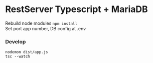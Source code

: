 # RestServer Typescript + MariaDB

Rebuild node modules ```npm install```\
Set port app number, DB config at .env

### Develop
``` nodemon dist/app.js ```\
``` tsc --watch ```


